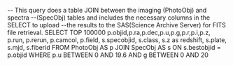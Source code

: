 -- This query does a table JOIN between the imaging (PhotoObj) and spectra
--(SpecObj) tables and includes the necessary columns in the SELECT to upload
--the results to the SAS(Science Archive Server) for FITS file retrieval.
SELECT TOP 100000
p.objid,p.ra,p.dec,p.u,p.g,p.r,p.i,p.z,
p.run, p.rerun, p.camcol, p.field,
s.specobjid, s.class, s.z as redshift,
s.plate, s.mjd, s.fiberid
FROM PhotoObj AS p
JOIN SpecObj AS s ON s.bestobjid = p.objid
WHERE 
  p.u BETWEEN 0 AND 19.6
  AND g BETWEEN 0 AND 20
                
